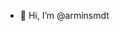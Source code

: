 - 👋 Hi, I’m @arminsmdt


<!---
arminsmdt/arminsmdt is a ✨ special ✨ repository because its `README.md` (this file) appears on your GitHub profile.
You can click the Preview link to take a look at your changes.
--->
